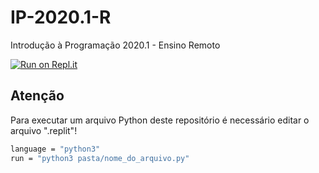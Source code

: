 # IP-2020.1-R
Introdução à Programação 2020.1 - Ensino Remoto


[![Run on Repl.it](https://repl.it/badge/github/valeriacavalcanti/IP-2020.1-R)](https://repl.it/github/valeriacavalcanti/IP-2020.1-R)

## Atenção
Para executar um arquivo Python deste repositório é necessário editar o arquivo ".replit"!

```bash
language = "python3"
run = "python3 pasta/nome_do_arquivo.py"
```
